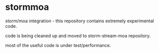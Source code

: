 stormmoa
========

storm/moa integration - this repository contains extremely experimental code. 

code is being cleaned up and moved to storm-stream-moa repository.

most of the useful code is under test/performance.
